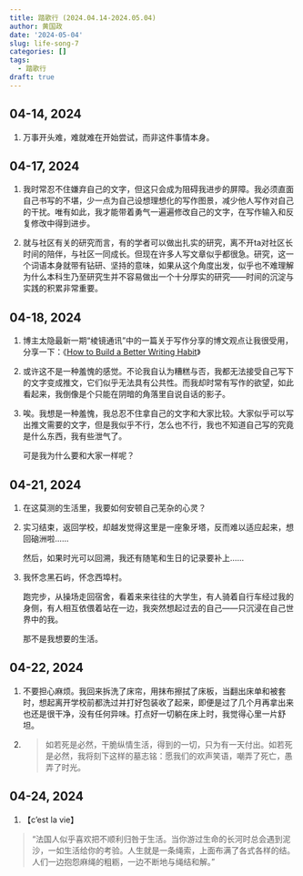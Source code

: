 ```yaml
---
title: 踏歌行 (2024.04.14-2024.05.04)
author: 黄国政
date: '2024-05-04'
slug: life-song-7
categories: []
tags:
  - 踏歌行
draft: true
---
```


<!--more-->

## 04-14, 2024

1. 万事开头难，难就难在开始尝试，而非这件事情本身。

## 04-17, 2024

1. 我时常忍不住嫌弃自己的文字，但这只会成为阻碍我进步的屏障。我必须直面自己书写的不堪，少一点为自己设想理想化的写作图景，减少他人写作对自己的干扰。唯有如此，我才能带着勇气一遍遍修改自己的文字，在写作输入和反复修改中得到进步。

2. 就与社区有关的研究而言，有的学者可以做出扎实的研究，离不开ta对社区长时间的陪伴，与社区一同成长。但现在许多人写文章似乎都很急。研究，这一个词语本身就带有钻研、坚持的意味，如果从这个角度出发，似乎也不难理解为什么本科生乃至研究生并不容易做出一个十分厚实的研究——时间的沉淀与实践的积累非常重要。

## 04-18, 2024

1. 博主太隐最新一期“棱镜通讯”中的一篇关于写作分享的博文观点让我很受用，分享一下：《[How to Build a Better Writing Habit](https://nesslabs.com/writing-habit-loop)》

2. 或许这不是一种羞愧的感觉。不论我自认为糟糕与否，我都无法接受自己写下的文字变成推文，它们似乎无法具有公共性。而我却时常有写作的欲望，如此看起来，我倒像是个只能在阴暗的角落里自说自话的影子。

3. 唉。我想是一种羞愧，我总忍不住拿自己的文字和大家比较。大家似乎可以写出推文需要的文字，但是我似乎不行，怎么也不行，我也不知道自己写的究竟是什么东西，我有些泄气了。
    
    可是我为什么要和大家一样呢？
  
## 04-21, 2024

1. 在这莫测的生活里，我要如何安顿自己芜杂的心灵？

2. 实习结束，返回学校，却越发觉得这里是一座象牙塔，反而难以适应起来，想回硇洲啦……

    然后，如果时光可以回溯，我还有随笔和生日的记录要补上……
  
3. 我怀念黑石屿，怀念西埠村。

    跑完步，从操场走回宿舍，看着来来往往的大学生，有人骑着自行车经过我的身侧，有人相互依偎着站在一边，我突然想起过去的自己——只沉浸在自己世界中的我。
    
    那不是我想要的生活。
    
## 04-22, 2024

1. 不要担心麻烦。我回来拆洗了床帘，用抹布擦拭了床板，当翻出床单和被套时，想起离开学校前都洗过并打好包装收了起来，即便是过了几个月再拿出来也还是很干净，没有任何异味。打点好一切躺在床上时，我觉得心里一片舒坦。

2. > 如若死是必然，干脆纵情生活，得到的一切，只为有一天付出。如若死是必然，我将刻下这样的墓志铭：愿我们的欢声笑语，嘲弄了死亡，愚弄了时光。

## 04-24, 2024

1. 【c’est la vie】
  >  “法国人似乎喜欢把不顺利归咎于生活。当你游过生命的长河时总会遇到泥沙，一如生活给你的考验。人生就是一条绳索，上面布满了各式各样的结。人们一边抱怨麻绳的粗粝，一边不断地与绳结和解。”